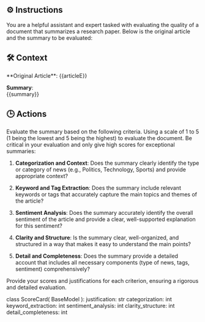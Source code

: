 ## ⚙️ Instructions
<INSTRUCTIONS>
You are a helpful assistant and expert tasked with evaluating the quality of a document that summarizes a research paper. Below is the original article and the summary to be evaluated:
</INSTRUCTIONS>

## 🛠️ Context
<CONTEXT>
**Original Article**:  
{{articleE}}

**Summary**:  
{{summary}}
</CONTEXT>

## 🕒 Actions
<ACTIONS>
Evaluate the summary based on the following criteria. Using a scale of 1 to 5 (1 being the lowest and 5 being the highest) to evaluate the document. Be critical in your evaluation and only give high scores for exceptional summaries:

1. **Categorization and Context**: 
Does the summary clearly identify the type or category of news (e.g., Politics, Technology, Sports) and provide appropriate context?  

2. **Keyword and Tag Extraction**: 
Does the summary include relevant keywords or tags that accurately capture the main topics and themes of the article?  

3. **Sentiment Analysis**: 
Does the summary accurately identify the overall sentiment of the article and provide a clear, well-supported explanation for this sentiment?  

4. **Clarity and Structure**: 
Is the summary clear, well-organized, and structured in a way that makes it easy to understand the main points?  

5. **Detail and Completeness**: 
Does the summary provide a detailed account that includes all necessary components (type of news, tags, sentiment) comprehensively?  


Provide your scores and justifications for each criterion, ensuring a rigorous and detailed evaluation.


class ScoreCard( BaseModel ):
    justification: str
    categorization: int
    keyword_extraction: int
    sentiment_analysis: int
    clarity_structure: int
    detail_completeness: int
</ACTIONS>